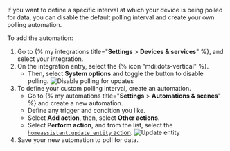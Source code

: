 

If you want to define a specific interval at which your device is being polled for data, you can disable the default polling interval and create your own polling automation.

To add the automation:

1. Go to {% my integrations title="**Settings** > **Devices & services**" %}, and select your integration.
2. On the integration entry, select the {% icon "mdi:dots-vertical" %}.
   - Then, select **System options** and toggle the button to disable polling.
   ![Disable polling for updates](/images/screenshots/custom_polling_01.png)
3. To define your custom polling interval, create an automation.
   - Go to {% my automations title="**Settings** > **Automations & scenes**" %} and create a new automation.
   - Define any trigger and condition you like.
   - Select **Add action**, then, select **Other actions**.
   - Select **Perform action**, and from the list, select the [`homeassistant.update_entity` action](/integrations/homeassistant/#action-homeassistantupdate_entity).
   ![Update entity](/images/screenshots/custom_polling_02.png)
4. Save your new automation to poll for data.
